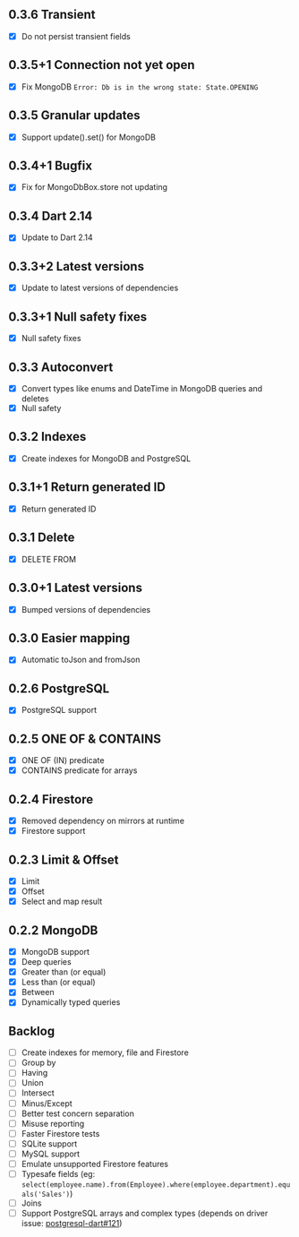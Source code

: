0.3.6 Transient
-------------------------------

* [x] Do not persist transient fields

0.3.5+1 Connection not yet open
-------------------------------

* [x] Fix MongoDB `Error: Db is in the wrong state: State.OPENING`

0.3.5 Granular updates
----------------------

* [x] Support update().set() for MongoDB

0.3.4+1 Bugfix
-------------------------

* [x] Fix for MongoDbBox.store not updating

0.3.4 Dart 2.14
-------------------------

* [x] Update to Dart 2.14

0.3.3+2 Latest versions
-------------------------

* [x] Update to latest versions of dependencies

0.3.3+1 Null safety fixes
-------------------------

* [x] Null safety fixes

0.3.3 Autoconvert
-----------------

* [x] Convert types like enums and DateTime in MongoDB queries and deletes
* [x] Null safety

0.3.2 Indexes
-------------

* [x] Create indexes for MongoDB and PostgreSQL

0.3.1+1 Return generated ID
---------------------------

* [x] Return generated ID

0.3.1 Delete
------------

* [x] DELETE FROM

0.3.0+1 Latest versions
-----------------------

* [x] Bumped versions of dependencies

0.3.0 Easier mapping
--------------------

* [x] Automatic toJson and fromJson

0.2.6 PostgreSQL
----------------

* [x] PostgreSQL support

0.2.5 ONE OF & CONTAINS
-----------------------

* [x] ONE OF (IN) predicate
* [x] CONTAINS predicate for arrays

0.2.4 Firestore
---------------

* [x] Removed dependency on mirrors at runtime
* [x] Firestore support

0.2.3 Limit & Offset
--------------------

* [x] Limit
* [x] Offset
* [x] Select and map result

0.2.2 MongoDB
-------------

* [x] MongoDB support
* [x] Deep queries
* [x] Greater than (or equal)
* [x] Less than (or equal)
* [x] Between
* [x] Dynamically typed queries

Backlog
-------

* [ ] Create indexes for memory, file and Firestore
* [ ] Group by
* [ ] Having
* [ ] Union
* [ ] Intersect
* [ ] Minus/Except
* [ ] Better test concern separation
* [ ] Misuse reporting
* [ ] Faster Firestore tests
* [ ] SQLite support
* [ ] MySQL support
* [ ] Emulate unsupported Firestore features
* [ ] Typesafe fields (eg: `select(employee.name).from(Employee).where(employee.department).equals('Sales')`)
* [ ] Joins
* [ ] Support PostgreSQL arrays and complex types (depends on driver
  issue: [postgresql-dart#121](https://github.com/stablekernel/postgresql-dart/issues/121))
